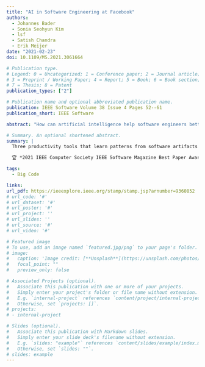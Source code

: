 ```yaml
---
title: "AI in Software Engineering at Facebook"
authors:
  - Johannes Bader
  - Sonia Seohyun Kim
  - lsf
  - Satish Chandra
  - Erik Meijer
date: "2021-02-23"
doi: 10.1109/MS.2021.3061664

# Publication type.
# Legend: 0 = Uncategorized; 1 = Conference paper; 2 = Journal article;
# 3 = Preprint / Working Paper; 4 = Report; 5 = Book; 6 = Book section;
# 7 = Thesis; 8 = Patent
publication_types: ["2"]

# Publication name and optional abbreviated publication name.
publication: IEEE Software Volume 38 Issue 4 Pages 52--61
publication_short: IEEE Software

abstract: "How can artificial intelligence help software engineers better do their jobs and advance the state of the practice? We describe three productivity tools that learn patterns from software artifacts: code search using natural language, code recommendation, and automatic bug fixing."

# Summary. An optional shortened abstract.
summary: |
  Three productivity tools that learn patterns from software artifacts that we deployed at Facebook.

  🏆 *2021 IEEE Computer Society IEEE Software Magazine Best Paper Award*

tags:
  - Big Code

links:
url_pdf: https://ieeexplore.ieee.org/stamp/stamp.jsp?arnumber=9360852
# url_code: '#'
# url_dataset: '#'
# url_poster: '#'
# url_project: ''
# url_slides: ''
# url_source: '#'
# url_video: '#'

# Featured image
# To use, add an image named `featured.jpg/png` to your page's folder.
# image:
#   caption: 'Image credit: [**Unsplash**](https://unsplash.com/photos/pLCdAaMFLTE)'
#   focal_point: ""
#   preview_only: false

# Associated Projects (optional).
#   Associate this publication with one or more of your projects.
#   Simply enter your project's folder or file name without extension.
#   E.g. `internal-project` references `content/project/internal-project/index.md`.
#   Otherwise, set `projects: []`.
# projects:
# - internal-project

# Slides (optional).
#   Associate this publication with Markdown slides.
#   Simply enter your slide deck's filename without extension.
#   E.g. `slides: "example"` references `content/slides/example/index.md`.
#   Otherwise, set `slides: ""`.
# slides: example
---
```

